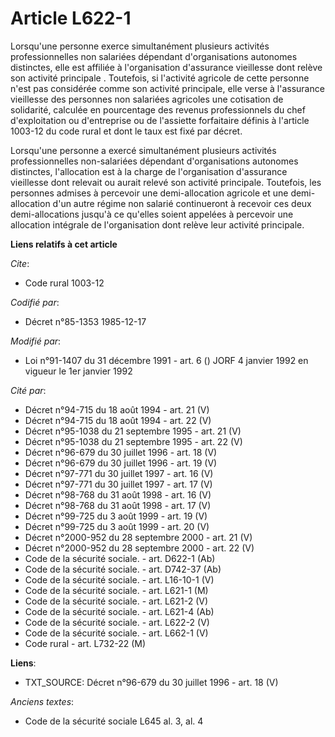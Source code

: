 # Article L622-1

Lorsqu'une personne exerce simultanément plusieurs activités professionnelles non salariées dépendant d'organisations
autonomes distinctes, elle est affiliée à l'organisation d'assurance vieillesse dont relève son activité principale   .
Toutefois, si l'activité agricole de cette personne n'est pas considérée comme son activité principale, elle verse à
l'assurance vieillesse des personnes non salariées agricoles une cotisation de solidarité, calculée en pourcentage des
revenus professionnels du chef d'exploitation ou d'entreprise ou de l'assiette forfaitaire définis à l'article 1003-12 du
code rural et dont le taux est fixé par décret. 

Lorsqu'une personne a exercé simultanément plusieurs activités professionnelles non-salariées dépendant d'organisations
autonomes distinctes, l'allocation est à la charge de l'organisation d'assurance vieillesse dont relevait ou aurait relevé
son activité principale. Toutefois, les personnes admises à percevoir une demi-allocation agricole et une demi-allocation
d'un autre régime non salarié continueront à recevoir ces deux demi-allocations jusqu'à ce qu'elles soient appelées à
percevoir une allocation intégrale de l'organisation dont relève leur activité principale.

**Liens relatifs à cet article**

_Cite_:

  - Code rural 1003-12

_Codifié par_:

  - Décret n°85-1353 1985-12-17

_Modifié par_:

  - Loi n°91-1407 du 31 décembre 1991 - art. 6 () JORF 4 janvier 1992 en vigueur le 1er janvier 1992

_Cité par_:

  - Décret n°94-715 du 18 août 1994 - art. 21 (V)
  - Décret n°94-715 du 18 août 1994 - art. 22 (V)
  - Décret n°95-1038 du 21 septembre 1995 - art. 21 (V)
  - Décret n°95-1038 du 21 septembre 1995 - art. 22 (V)
  - Décret n°96-679 du 30 juillet 1996 - art. 18 (V)
  - Décret n°96-679 du 30 juillet 1996 - art. 19 (V)
  - Décret n°97-771 du 30 juillet 1997 - art. 16 (V)
  - Décret n°97-771 du 30 juillet 1997 - art. 17 (V)
  - Décret n°98-768 du 31 août 1998 - art. 16 (V)
  - Décret n°98-768 du 31 août 1998 - art. 17 (V)
  - Décret n°99-725 du 3 août 1999 - art. 19 (V)
  - Décret n°99-725 du 3 août 1999 - art. 20 (V)
  - Décret n°2000-952 du 28 septembre 2000 - art. 21 (V)
  - Décret n°2000-952 du 28 septembre 2000 - art. 22 (V)
  - Code de la sécurité sociale. - art. D622-1 (Ab)
  - Code de la sécurité sociale. - art. D742-37 (Ab)
  - Code de la sécurité sociale. - art. L16-10-1 (V)
  - Code de la sécurité sociale. - art. L621-1 (M)
  - Code de la sécurité sociale. - art. L621-2 (V)
  - Code de la sécurité sociale. - art. L621-4 (Ab)
  - Code de la sécurité sociale. - art. L622-2 (V)
  - Code de la sécurité sociale. - art. L662-1 (V)
  - Code rural - art. L732-22 (M)

**Liens**:

  - TXT_SOURCE: Décret n°96-679 du 30 juillet 1996 - art. 18 (V)

_Anciens textes_:

  - Code de la sécurité sociale L645 al. 3, al. 4

